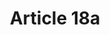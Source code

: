 ---
title: "Article 18a"
draft: false
exceptions:
- info53i
memberstates:
- NL
score: 1
compensation:
- 
remarks: |
 Article 18a does not include incidental works, but works of subordinate importance.


link: "http://wetten.overheid.nl/BWBR0001886/"
---